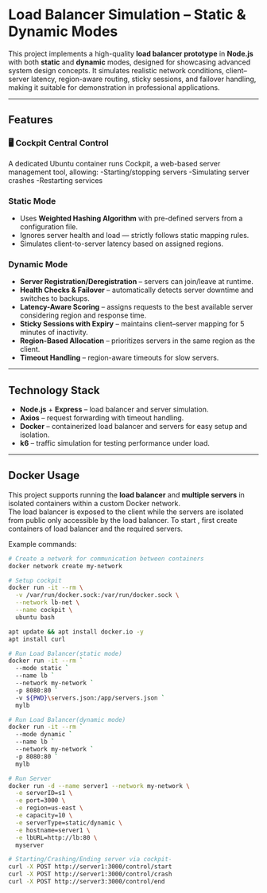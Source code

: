 # Load Balancer Simulation – Static & Dynamic Modes

This project implements a high-quality **load balancer prototype** in **Node.js** with both **static** and **dynamic** modes, designed for showcasing advanced system design concepts. It simulates realistic network conditions, client–server latency, region-aware routing, sticky sessions, and failover handling, making it suitable for demonstration in professional applications.

---

## Features

### 🖥️ Cockpit Central Control
A dedicated Ubuntu container runs Cockpit, a web-based server management tool, allowing:
-Starting/stopping servers
-Simulating server crashes
-Restarting services

### Static Mode
- Uses **Weighted Hashing Algorithm** with pre-defined servers from a configuration file.
- Ignores server health and load — strictly follows static mapping rules.
- Simulates client-to-server latency based on assigned regions.

### Dynamic Mode
- **Server Registration/Deregistration** – servers can join/leave at runtime.
- **Health Checks & Failover** – automatically detects server downtime and switches to backups.
- **Latency-Aware Scoring** – assigns requests to the best available server considering region and response time.
- **Sticky Sessions with Expiry** – maintains client–server mapping for 5 minutes of inactivity.
- **Region-Based Allocation** – prioritizes servers in the same region as the client.
- **Timeout Handling** – region-aware timeouts for slow servers.

---

## Technology Stack
- **Node.js** + **Express** – load balancer and server simulation.
- **Axios** – request forwarding with timeout handling.
- **Docker** – containerized load balancer and servers for easy setup and isolation.
- **k6** – traffic simulation for testing performance under load.

---

## Docker Usage

This project supports running the **load balancer** and **multiple servers** in isolated containers within a custom Docker network.  
The load balancer is exposed to the client while the servers are isolated from public only accessible by the load balancer.
To start , first create containers of load balancer and the required servers.

Example commands:

```bash
# Create a network for communication between containers
docker network create my-network

# Setup cockpit
docker run -it --rm \
  -v /var/run/docker.sock:/var/run/docker.sock \
  --network lb-net \
  --name cockpit \
  ubuntu bash

apt update && apt install docker.io -y
apt install curl

# Run Load Balancer(static mode)
docker run -it --rm `
  --mode static `
  --name lb `
  --network my-network `
  -p 8080:80 `
  -v ${PWD}\servers.json:/app/servers.json `
  mylb

# Run Load Balancer(dynamic mode)
docker run -it --rm `
  --mode dynamic `
  --name lb `
  --network my-network `
  -p 8080:80 `
  mylb

# Run Server
docker run -d --name server1 --network my-network \
  -e serverID=s1 \
  -e port=3000 \
  -e region=us-east \
  -e capacity=10 \
  -e serverType=static/dynamic \
  -e hostname=server1 \
  -e lbURL=http://lb:80 \
  myserver

# Starting/Crashing/Ending server via cockpit-
curl -X POST http://server1:3000/control/start
curl -X POST http://server1:3000/control/crash
curl -X POST http://server3:3000/control/end



